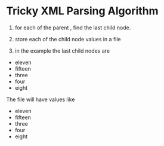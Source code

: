 Tricky XML Parsing Algorithm
============================

1) for each of the parent , find the last child node.

2) store each of the child node values in a file

3) in the example the last child nodes are 

* eleven
* fifteen
* three
* four
* eight
 
 
The file will have values like

* eleven
* fifteen
* three
* four
* eight
